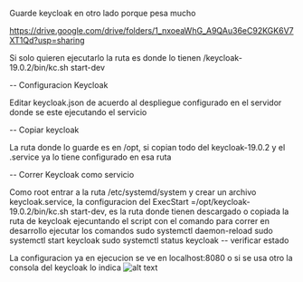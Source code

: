 Guarde keycloak en otro lado porque pesa mucho

https://drive.google.com/drive/folders/1_nxoeaWhG_A9QAu36eC92KGK6V7XT1Qd?usp=sharing

Si solo quieren ejecutarlo la ruta es donde lo tienen /keycloak-19.0.2/bin/kc.sh start-dev


-- Configuracion Keycloak

Editar keycloak.json de acuerdo al despliegue configurado en el servidor donde se este ejecutando el servicio

-- Copiar keycloak

La ruta donde lo guarde es en /opt, si copian todo del keycloak-19.0.2 y el .service ya lo tiene configurado en esa ruta

-- Correr Keycloak como servicio

Como root entrar a la ruta /etc/systemd/system y crear un archivo keycloak.service, la configuracion del ExecStart =/opt/keycloak-19.0.2/bin/kc.sh start-dev, es la ruta donde tienen descargado o copiada la ruta de  keycloak ejecuntando el script con el comando  para correr en desarrollo
ejecutar los comandos
sudo systemctl daemon-reload
sudo systemctl start keycloak
sudo systemctl status keycloak -- verificar estado

La configuracion ya en ejecucion se ve en localhost:8080 o si se usa otro la consola del keycloak lo indica
![alt text](https://github.com/RogelioDaniel/Challenge-Web-API-NASA/blob/main/Ejemplo.gif?raw=true)

